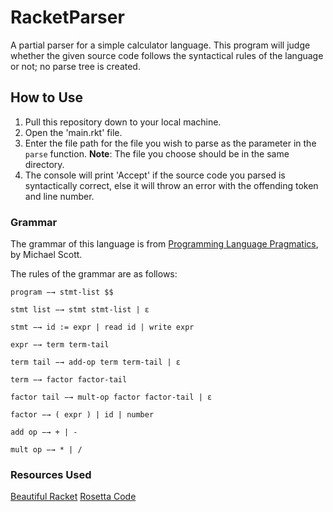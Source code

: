 # RacketParser

A partial parser for a simple calculator language. This program will judge whether the given source code follows the
syntactical rules of the language or not; no parse tree is created.

## How to Use

1. Pull this repository down to your local machine.
2. Open the 'main.rkt' file.
3. Enter the file path for the file you wish to parse as the parameter in the `parse` function. **Note**: The file you choose should be in the same directory.
4. The console will print 'Accept' if the source code you parsed is syntactically correct, else it will throw an error with the offending token and line number.

### Grammar

The grammar of this language is from <u>Programming Language Pragmatics</u>, by Michael Scott.

The rules of the grammar are as follows:

```
program −→ stmt-list $$

stmt list −→ stmt stmt-list | ε

stmt −→ id := expr | read id | write expr

expr −→ term term-tail

term tail −→ add-op term term-tail | ε

term −→ factor factor-tail

factor tail −→ mult-op factor factor-tail | ε

factor −→ ( expr ) | id | number

add op −→ + | -

mult op −→ * | /
```

### Resources Used

[Beautiful Racket](https://beautifulracket.com/)
[Rosetta Code](https://rosettacode.org/wiki/Sorting_algorithms/Selection_sort#Racket)

